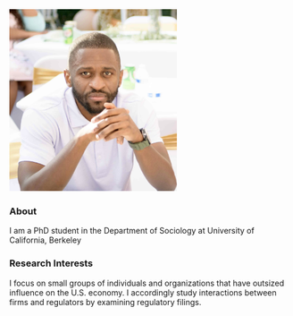 <img src="Peter_Kirechu.png" alt="Peter Kirechu" width="300" />

### About 
I am a PhD student in the Department of Sociology at University of California, Berkeley


### Research Interests
I focus on small groups of individuals and organizations that have outsized influence on the U.S. economy. I accordingly study interactions between firms and regulators by examining regulatory filings. 



